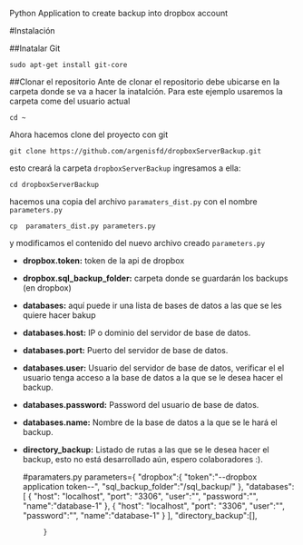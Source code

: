 Python Application to create backup into dropbox account


#Instalación

##Inatalar Git

	sudo apt-get install git-core

##Clonar el repositorio
Ante de clonar el repositorio debe ubicarse en la carpeta donde se va a hacer la inatalción. Para este ejemplo usaremos la carpeta come del usuario actual

	cd ~

Ahora hacemos clone del proyecto con git

	git clone https://github.com/argenisfd/dropboxServerBackup.git

esto creará la carpeta `dropboxServerBackup` ingresamos a ella:

	cd dropboxServerBackup

hacemos una copia del archivo `paramaters_dist.py` con el nombre `parameters.py`

	cp  paramaters_dist.py parameters.py

y modificamos el contenido del nuevo archivo creado `parameters.py`

* **dropbox.token:** token de la api de dropbox
* **dropbox.sql_backup_folder:** carpeta donde se guardarán los backups (en dropbox) 
* **databases:** aquí puede ir una lista de bases de datos a las que se les quiere hacer bakup
* **databases.host:** IP o dominio del servidor de base de datos.
* **databases.port:** Puerto del servidor de base de datos.
* **databases.user:** Usuario del servidor de base de datos, verificar el el usuario tenga acceso a la base de datos a la que se le desea hacer el backup.
* **databases.password:** Password del usuario de base de datos.
* **databases.name:** Nombre de la base de datos a la que se le hará el backup.
* **directory_backup:** Listado de rutas a las que se le desea hacer el backup, esto no está desarrollado aún, espero colaboradores :).


	#paramaters.py
	parameters={
	       "dropbox":{
	                  "token":"--dropbox application token--",
	                  "sql_backup_folder":"/sql_backup/"
	                  },
	       "databases":[
	                    { 
	                     "host": "localhost",
	                     "port": "3306",
	                     "user":"",
	                     "password":"",
	                     "name":"database-1"
	                     },
	                    { 
	                     "host": "localhost",
	                     "port": "3306",
	                     "user":"",
	                     "password":"",
	                     "name":"database-1"
	                     }
	                    ],
	       "directory_backup":[],
	       
	       }


